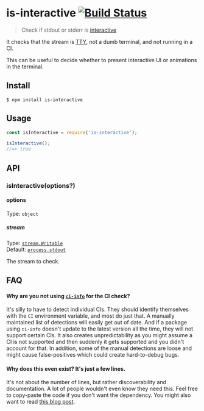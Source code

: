 # is-interactive [![Build Status](https://travis-ci.com/sindresorhus/is-interactive.svg?branch=master)](https://travis-ci.com/sindresorhus/is-interactive)

> Check if stdout or stderr is [interactive](https://unix.stackexchange.com/a/43389/7678)

It checks that the stream is [TTY](https://jameshfisher.com/2017/12/09/what-is-a-tty/), not a dumb terminal, and not
running in a CI.

This can be useful to decide whether to present interactive UI or animations in the terminal.

## Install

```
$ npm install is-interactive
```

## Usage

```js
const isInteractive = require('is-interactive');

isInteractive();
//=> true
```

## API

### isInteractive(options?)

#### options

Type: `object`

##### stream

Type: [`stream.Writable`](https://nodejs.org/api/stream.html#stream_class_stream_writable)<br>
Default: [`process.stdout`](https://nodejs.org/api/process.html#process_process_stdout)

The stream to check.

## FAQ

#### Why are you not using [`ci-info`](https://github.com/watson/ci-info) for the CI check?

It's silly to have to detect individual CIs. They should identify themselves with the `CI` environment variable, and
most do just that. A manually maintained list of detections will easily get out of date. And if a package
using `ci-info` doesn't update to the latest version all the time, they will not support certain CIs. It also creates
unpredictability as you might assume a CI is not supported and then suddenly it gets supported and you didn't account
for that. In addition, some of the manual detections are loose and might cause false-positives which could create
hard-to-debug bugs.

#### Why does this even exist? It's just a few lines.

It's not about the number of lines, but rather discoverability and documentation. A lot of people wouldn't even know
they need this. Feel free to copy-paste the code if you don't want the dependency. You might also want to
read [this blog post](https://blog.sindresorhus.com/small-focused-modules-9238d977a92a).
